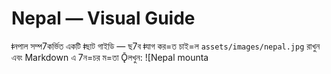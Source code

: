 
# Nepal — Visual Guide
ǂনপাল সম্প7কর্ভিত একটি ǂছাট গাইডি — ছ7ব ǂযাগ কর=ত চাই=ল `assets/images/nepal.jpg` রাখুন এবং
Markdown এ 7ন=চর ম=তা Ǭলখুন:
![Nepal mounta